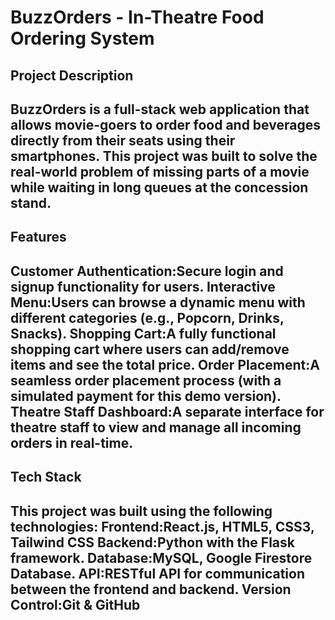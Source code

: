 # BuzzOrders - In-Theatre Food Ordering System

## Project Description
BuzzOrders is a full-stack web application that allows movie-goers to order food and beverages directly from their seats using their smartphones. This project was built to solve the real-world problem of missing parts of a movie while waiting in long queues at the concession stand.
---
## Features
Customer Authentication:Secure login and signup functionality for users.
Interactive Menu:Users can browse a dynamic menu with different categories (e.g., Popcorn, Drinks, Snacks).
Shopping Cart:A fully functional shopping cart where users can add/remove items and see the total price.
Order Placement:A seamless order placement process (with a simulated payment for this demo version).
Theatre Staff Dashboard:A separate interface for theatre staff to view and manage all incoming orders in real-time.
---
## Tech Stack
This project was built using the following technologies:
Frontend:React.js, HTML5, CSS3, Tailwind CSS
Backend:Python with the Flask framework.
Database:MySQL, Google Firestore Database.
API:RESTful API for communication between the frontend and backend.
Version Control:Git & GitHub
---
